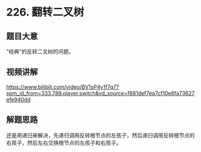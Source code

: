 # 226. 翻转二叉树

## 题目大意
"经典"的反转二叉树的问题。

## 视频讲解
https://www.bilibili.com/video/BV1sP4y1f7q7?spm_id_from=333.788.player.switch&vd_source=f881def7ea7cf10e6fa73627efe940dd

## 解题思路
还是用递归来解决，先递归调用反转根节点的左孩子，然后递归调用反转根节点的右孩子，然后左右交换根节点的左孩子和右孩子。

